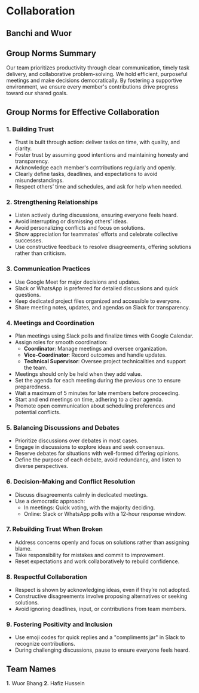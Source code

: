 # Collaboration

## Banchi and Wuor

<!-- group norms summary -->

## Group Norms Summary

Our team prioritizes productivity through clear communication, timely task
 delivery, and collaborative problem-solving. We hold efficient, purposeful
  meetings and make decisions democratically. By fostering a supportive
   environment, we ensure every member's contributions drive
    progress toward our shared goals.

<!-- group norms list -->
## Group Norms for Effective Collaboration

### 1. Building Trust

- Trust is built through action: deliver tasks on
   time, with quality, and clarity.
- Foster trust by assuming good intentions and maintaining
  honesty and transparency.
- Acknowledge each member's contributions regularly and openly.
- Clearly define tasks, deadlines, and expectations to avoid misunderstandings.
- Respect others’ time and schedules, and ask for help when needed.

### 2. Strengthening Relationships

- Listen actively during discussions, ensuring everyone feels heard.
- Avoid interrupting or dismissing others’ ideas.
- Avoid personalizing conflicts and focus on solutions.
- Show appreciation for teammates' efforts and celebrate collective successes.
- Use constructive feedback to resolve disagreements, offering
   solutions rather than criticism.

### 3. Communication Practices

- Use Google Meet for major decisions and updates.
- Slack or WhatsApp is preferred for detailed discussions and quick questions.
- Keep dedicated project files organized and accessible to everyone.
- Share meeting notes, updates, and agendas on Slack for transparency.

### 4. Meetings and Coordination

- Plan meetings using Slack polls and finalize times with Google Calendar.
- Assign roles for smooth coordination:
  - **Coordinator**: Manage meetings and oversee organization.
  - **Vice-Coordinator**: Record outcomes and handle updates.
  - **Technical Supervisor**: Oversee project technicalities and support the team.
- Meetings should only be held when they add value.
- Set the agenda for each meeting during the previous one to ensure preparedness.
- Wait a maximum of 5 minutes for late members before proceeding.
- Start and end meetings on time, adhering to a clear agenda.
- Promote open communication about scheduling preferences and potential conflicts.

### 5. Balancing Discussions and Debates

- Prioritize discussions over debates in most cases.
- Engage in discussions to explore ideas and seek consensus.
- Reserve debates for situations with well-formed differing opinions.
- Define the purpose of each debate, avoid redundancy, and listen to diverse perspectives.

### 6. Decision-Making and Conflict Resolution

- Discuss disagreements calmly in dedicated meetings.
- Use a democratic approach:
  - In meetings: Quick voting, with the majority deciding.
  - Online: Slack or WhatsApp polls with a 12-hour response window.

### 7. Rebuilding Trust When Broken

- Address concerns openly and focus on solutions rather than assigning blame.
- Take responsibility for mistakes and commit to improvement.
- Reset expectations and work collaboratively to rebuild confidence.

### 8. Respectful Collaboration

- Respect is shown by acknowledging ideas, even if they’re not adopted.
- Constructive disagreements involve proposing alternatives or seeking solutions.
- Avoid ignoring deadlines, input, or contributions from team members.

### 9. Fostering Positivity and Inclusion

- Use emoji codes for quick replies and a "compliments jar" in Slack
   to recognize contributions.
- During challenging discussions, pause to ensure everyone feels heard.

## Team Names

**1.** Wuor Bhang
**2.** Hafiz Hussein
